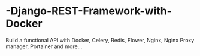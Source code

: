 # -Django-REST-Framework-with-Docker
Build a functional API with Docker, Celery, Redis, Flower, Nginx, Nginx Proxy manager, Portainer and more...
